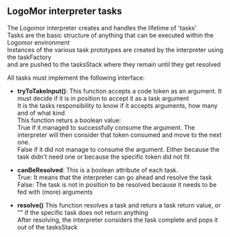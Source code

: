 ## LogoMor interpreter tasks

The Logomor interpreter creates and handles the lifetime of 'tasks'  
Tasks are the basic structure of anything that can be executed within the Logomor environment  
Instances of the various task prototypes are created by the interpreter using the taskFactory  
and are pushed to the tasksStack where they remain until they get resolved  

All tasks must implement the following interface:

- **tryToTakeInput()**:
    This function accepts a code token as an argument. It must decide if it is in position to accept it as a task argument  
    It is the tasks responsibility to know if it accepts arguments, how many and of what kind  
    This function returs a boolean value:  
    True if it managed to successfully consume the argument. The interpreter will then consider that token consumed and move to the next one.  
    False if it did not manage to consume the argument. Either because the task didn't need one or because the specific token did not fit  

- **canBeResolved**:
    This is a boolean attribute of each task.  
    True: It means that the interpreter can go ahead and resolve the task  
    False: The task is not in position to be resolved because it needs to be fed with (more) arguments  

- **resolve()**
    This function resolves a task and returs a task return value, or "" if the specific task does not return anything  
    After resolving, the interpreter considers the task complete and pops it out of the tasksStack  